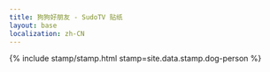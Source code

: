 ```yaml
---
title: 狗狗好朋友 - SudoTV 贴纸
layout: base
localization: zh-CN
---
```


{% include stamp/stamp.html
    stamp=site.data.stamp.dog-person
%}